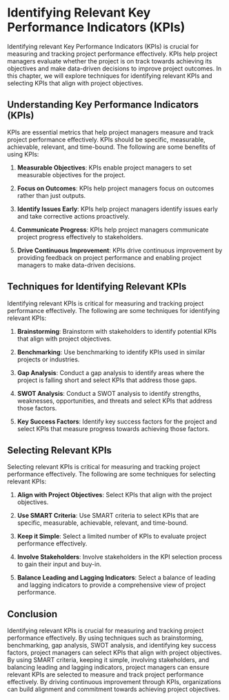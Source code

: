# Identifying Relevant Key Performance Indicators (KPIs)

Identifying relevant Key Performance Indicators (KPIs) is crucial for measuring and tracking project performance effectively. KPIs help project managers evaluate whether the project is on track towards achieving its objectives and make data-driven decisions to improve project outcomes. In this chapter, we will explore techniques for identifying relevant KPIs and selecting KPIs that align with project objectives.

Understanding Key Performance Indicators (KPIs)
-----------------------------------------------

KPIs are essential metrics that help project managers measure and track project performance effectively. KPIs should be specific, measurable, achievable, relevant, and time-bound. The following are some benefits of using KPIs:

1. **Measurable Objectives**: KPIs enable project managers to set measurable objectives for the project.

2. **Focus on Outcomes**: KPIs help project managers focus on outcomes rather than just outputs.

3. **Identify Issues Early**: KPIs help project managers identify issues early and take corrective actions proactively.

4. **Communicate Progress**: KPIs help project managers communicate project progress effectively to stakeholders.

5. **Drive Continuous Improvement**: KPIs drive continuous improvement by providing feedback on project performance and enabling project managers to make data-driven decisions.

Techniques for Identifying Relevant KPIs
----------------------------------------

Identifying relevant KPIs is critical for measuring and tracking project performance effectively. The following are some techniques for identifying relevant KPIs:

1. **Brainstorming**: Brainstorm with stakeholders to identify potential KPIs that align with project objectives.

2. **Benchmarking**: Use benchmarking to identify KPIs used in similar projects or industries.

3. **Gap Analysis**: Conduct a gap analysis to identify areas where the project is falling short and select KPIs that address those gaps.

4. **SWOT Analysis**: Conduct a SWOT analysis to identify strengths, weaknesses, opportunities, and threats and select KPIs that address those factors.

5. **Key Success Factors**: Identify key success factors for the project and select KPIs that measure progress towards achieving those factors.

Selecting Relevant KPIs
-----------------------

Selecting relevant KPIs is critical for measuring and tracking project performance effectively. The following are some techniques for selecting relevant KPIs:

1. **Align with Project Objectives**: Select KPIs that align with the project objectives.

2. **Use SMART Criteria**: Use SMART criteria to select KPIs that are specific, measurable, achievable, relevant, and time-bound.

3. **Keep it Simple**: Select a limited number of KPIs to evaluate project performance effectively.

4. **Involve Stakeholders**: Involve stakeholders in the KPI selection process to gain their input and buy-in.

5. **Balance Leading and Lagging Indicators**: Select a balance of leading and lagging indicators to provide a comprehensive view of project performance.

Conclusion
----------

Identifying relevant KPIs is crucial for measuring and tracking project performance effectively. By using techniques such as brainstorming, benchmarking, gap analysis, SWOT analysis, and identifying key success factors, project managers can select KPIs that align with project objectives. By using SMART criteria, keeping it simple, involving stakeholders, and balancing leading and lagging indicators, project managers can ensure relevant KPIs are selected to measure and track project performance effectively. By driving continuous improvement through KPIs, organizations can build alignment and commitment towards achieving project objectives.

